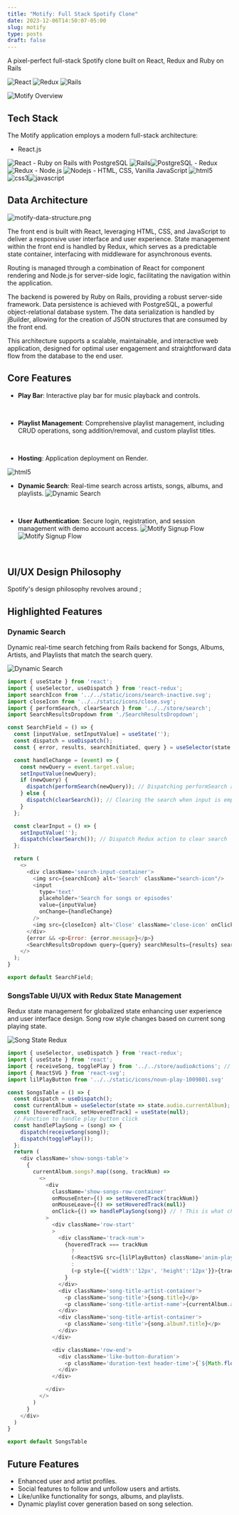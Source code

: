 ```yaml
---
title: "Motify: Full Stack Spotify Clone"
date: 2023-12-06T14:50:07-05:00
slug: motify
type: posts
draft: false
---
```


<!-- ! Post Header -->
A pixel-perfect full-stack Spotify clone built on React, Redux and Ruby on Rails
<div class="stack-logos">
  <img alt="React" src="https://img.shields.io/badge/-React-45b8d8?style=flat-square&logo=react&logoColor=white" />
  <img alt="Redux" src="https://img.shields.io/badge/-Redux-764ABC?style=flat-square&logo=redux&logoColor=white" />
  <img alt="Rails" src="https://img.shields.io/badge/-Rails-CC0000?style=flat-square&logo=rubyonrails&logoColor=white" />
</div>

<!-- ! "Read more..." -->
<!--more-->

![Motify Overview](https://github.com/garysbot/motify/raw/main/readme/motify-overview.png)

## Tech Stack
The Motify application employs a modern full-stack architecture:
- React.js
<img alt="React" src="https://img.shields.io/badge/-React-45b8d8?style=flat-square&logo=react&logoColor=white" />
- Ruby on Rails with PostgreSQL
<img alt="Rails" src="https://img.shields.io/badge/-Rails-CC0000?style=flat-square&logo=rubyonrails&logoColor=white" /><img alt="PostgreSQL" src="https://img.shields.io/badge/-PostgreSQL-0064a5?style=flat-square&logo=postgresql&logoColor=white" />
- Redux
<img alt="Redux" src="https://img.shields.io/badge/-Redux-764ABC?style=flat-square&logo=redux&logoColor=white" />
- Node.js
<img alt="Nodejs" src="https://img.shields.io/badge/-Node.js-43853d?style=flat-square&logo=Node.js&logoColor=white" />
- HTML, CSS, Vanilla JavaScript
<img alt="html5" src="https://img.shields.io/badge/-HTML5-E34F26?style=flat-square&logo=html5&logoColor=white" /><img alt="css3" src="https://img.shields.io/badge/-CSS3-264de4?style=flat-square&logo=css3&logoColor=white" /><img alt="javascript" src="https://img.shields.io/badge/-Javascript-F7DF1E?style=flat-square&logo=javascript&logoColor=black"/>


## Data Architecture
![motify-data-structure.png](https://github.com/garysbot/motify/blob/main/readme/motify-data-structure.png?raw=true)

The front end is built with React, leveraging HTML, CSS, and JavaScript to deliver a responsive user interface and user experience. State management within the front end is handled by Redux, which serves as a predictable state container, interfacing with middleware for asynchronous events.

Routing is managed through a combination of React for component rendering and Node.js for server-side logic, facilitating the navigation within the application.

The backend is powered by Ruby on Rails, providing a robust server-side framework. Data persistence is achieved with PostgreSQL, a powerful object-relational database system. The data serialization is handled by jBuilder, allowing for the creation of JSON structures that are consumed by the front end.

This architecture supports a scalable, maintainable, and interactive web application, designed for optimal user engagement and straightforward data flow from the database to the end user.

## Core Features
-   **Play Bar**: 
  Interactive play bar for music playback and controls.
<br>

-   **Playlist Management**: 
Comprehensive playlist management, including CRUD operations, song addition/removal, and custom playlist titles.
<br>

-   **Hosting**: 
Application deployment on Render.
<img alt="html5" src="https://img.shields.io/badge/-Render-white?style=flat-square&logo=render&logoColor=black" />
<br>

-   **Dynamic Search**: 
Real-time search across artists, songs, albums, and playlists.
![Dynamic Search](https://github.com/garysbot/motify/raw/main/readme/dynamic-search.gif)
<br>

-   **User Authentication**: 
  Secure login, registration, and session management with demo account access.
  ![Motify Signup Flow](./readme/motify-signup-flow.gif)
  ![Motify Signup Flow](./readme/motify-login-flow.gif)
<br>


## UI/UX Design Philosophy
Spotify's design philosophy revolves around ;


## Highlighted Features

### Dynamic Search
Dynamic real-time search fetching from Rails backend for Songs, Albums, Artists, and Playlists that match the search query.

![Dynamic Search](https://github.com/garysbot/motify/raw/main/readme/dynamic-search.gif)

``` javascript
import { useState } from 'react';
import { useSelector, useDispatch } from 'react-redux';
import searchIcon from '../../static/icons/search-inactive.svg';
import closeIcon from '../../static/icons/close.svg';
import { performSearch, clearSearch } from '../../store/search';
import SearchResultsDropdown from './SearchResultsDropdown';

const SearchField = () => {
  const [inputValue, setInputValue] = useState('');
  const dispatch = useDispatch();
  const { error, results, searchInitiated, query } = useSelector(state => state.search);

  const handleChange = (event) => {
    const newQuery = event.target.value;
    setInputValue(newQuery);
    if (newQuery) {
      dispatch(performSearch(newQuery)); // Dispatching performSearch action with new query
    } else {
      dispatch(clearSearch()); // Clearing the search when input is empty
    }
  };

  const clearInput = () => {
    setInputValue('');
    dispatch(clearSearch()); // Dispatch Redux action to clear search
  };

  return (
    <>
      <div className='search-input-container'>
        <img src={searchIcon} alt='Search' className="search-icon"/>
        <input
          type='text'
          placeholder='Search for songs or episodes'
          value={inputValue}
          onChange={handleChange}
        />
        <img src={closeIcon} alt='Close' className='close-icon' onClick={clearInput}/>
      </div>
      {error && <p>Error: {error.message}</p>}
      <SearchResultsDropdown query={query} searchResults={results} searchInitiated={searchInitiated}/>
    </>
  );
}

export default SearchField;
```

### SongsTable UI/UX with Redux State Management
Redux state management for globalized state enhancing user experience and user interface design. Song row style changes based on current song playing state.

![Song State Redux](https://github.com/garysbot/motify/raw/main/readme/hover-state.png)

```javascript
import { useSelector, useDispatch } from 'react-redux';
import { useState } from 'react';
import { receiveSong, togglePlay } from '../../store/audioActions'; // Import relevant actions
import { ReactSVG } from 'react-svg';
import lilPlayButton from '../../static/icons/noun-play-1009801.svg'

const SongsTable = () => {
  const dispatch = useDispatch();
  const currentAlbum = useSelector(state => state.audio.currentAlbum);
  const [hoveredTrack, setHoveredTrack] = useState(null);
  // Function to handle play button click
  const handlePlaySong = (song) => {
    dispatch(receiveSong(song));
    dispatch(togglePlay());
  };
  return (
    <div className='show-songs-table'>
      {
        currentAlbum.songs?.map((song, trackNum) =>
          <>
            <div
              className='show-songs-row-container'
              onMouseEnter={() => setHoveredTrack(trackNum)}
              onMouseLeave={() => setHoveredTrack(null)}
              onClick={() => handlePlaySong(song)} // ! This is what changes the Redux State
            >
              <div className='row-start'
              >
                <div className='track-num'>
                  {hoveredTrack === trackNum 
                    ?
                    (<ReactSVG src={lilPlayButton} className='anim-play-button' />)
                    :
                    (<p style={{'width':'12px', 'height':'12px'}}>{trackNum + 1}</p>)
                  }
                </div>
                <div className='song-title-artist-container'>
                  <p className='song-title'>{song.title}</p>
                  <p className='song-title-artist-name'>{currentAlbum.artistName}</p>
                </div>
                <div className='song-title-artist-container'>
                  <p className='song-title'>{song.album?.title}</p>
                </div>
              </div>

              <div className='row-end'>
                <div className='like-button-duration'>
                  <p className='duration-text header-time'>{`${Math.floor(song.duration / 60)}:${String(song.duration % 60).padStart(2, '0')}`}</p>
                </div>
              </div>

            </div>
          </>
        )
      }
    </div>
  )
}

export default SongsTable
```


## Future Features
- Enhanced user and artist profiles.
- Social features to follow and unfollow users and artists.
- Like/unlike functionality for songs, albums, and playlists.
- Dynamic playlist cover generation based on song selection.

<br>
